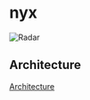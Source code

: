 # nyx

![Radar](https://raw.githubusercontent.com/snuids/nyx/master/medias/Untitled.gif)

## Architecture

[Architecture](folder_contents.md)
